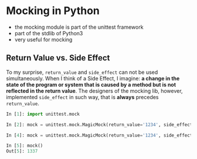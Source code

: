 # Mocking in Python

- the mocking module is part of the unittest framework
- part of the stdlib of Python3
- very useful for mocking

## Return Value vs. Side Effect

To my surprise, `return_value` and `side_effect` can not be used simultaneously.  When I think of a Side Effect, I imagine: **a change in the state of the program or system that is caused by a method but is not reflected in the return value**. The designers of the mocking lib, however, implemented `side_effect` in such way, that is **always** precedes `return_value`.

```python
In [1]: import unittest.mock

In [2]: mock = unittest.mock.MagicMock(return_value='1234', side_effect=1337)

In [4]: mock = unittest.mock.MagicMock(return_value='1234', side_effect=[1337,])

In [5]: mock()
Out[5]: 1337

```

